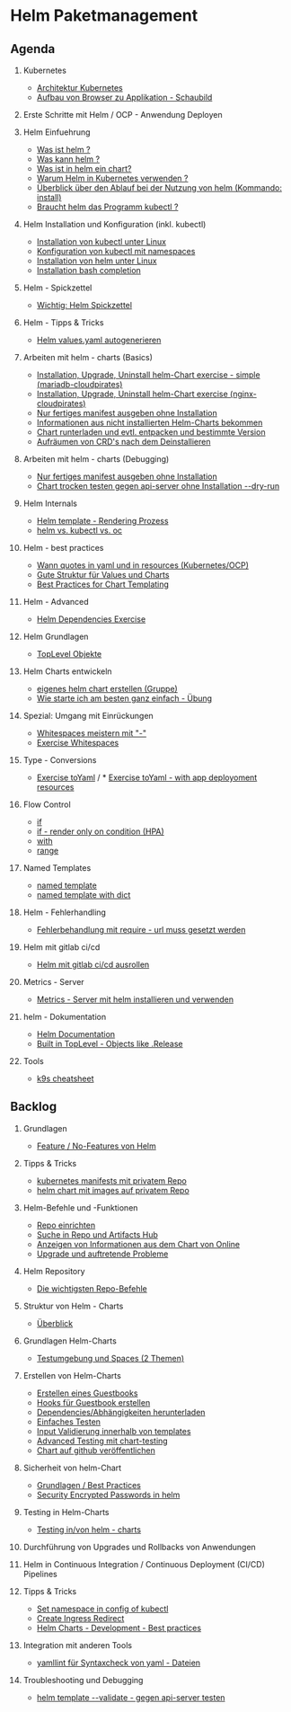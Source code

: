 # Helm Paketmanagement

## Agenda

  1. Kubernetes
     * [Architektur Kubernetes](/kubernetes/architecture.md)
     * [Aufbau von Browser zu Applikation - Schaubild](kubernetes/konzepte/anatomie-einer-applikation.md)

  1. Erste Schritte mit Helm / OCP - Anwendung Deployen
    
  1. Helm Einfuehrung 
     * [Was ist helm ?](einfuehrung/was-ist-helm.md)
     * [Was kann helm ?](einfuehrung/was-kann-helm.md)
     * [Was ist in helm ein chart?](einfuehrung/helm-chart.md)
     * [Warum Helm in Kubernetes verwenden ?](einfuehrung/warum-helm-verwenden.md)
     * [Überblick über den Ablauf bei der Nutzung von helm (Kommando: install)](einfuehrung/ablauf-helm-install.md)
     * [Braucht helm das Programm kubectl ?](einfuehrung/braucht-helm-kubectl.md)
       
  1. Helm Installation und Konfiguration (inkl. kubectl) 
     * [Installation von kubectl unter Linux](kubectl/installation/linux.md)
     * [Konfiguration von kubectl mit namespaces](kubectl/kubectl-einrichten.md)
     * [Installation von helm unter Linux](helm/installation/linux.md)
     * [Installation bash completion](helm/installation/bash-completion.md)

  1. Helm - Spickzettel
     * [Wichtig: Helm Spickzettel](helm/spickzettel.md)
    
  1. Helm - Tipps & Tricks
     * [Helm values.yaml autogenerieren](helm/autogenerate-values-yaml.md)

  1. Arbeiten mit helm - charts (Basics)
     * [Installation, Upgrade, Uninstall helm-Chart exercise - simple (mariadb-cloudpirates)](helm/exercises/install-mariadb-cloudpirates.md)
     * [Installation, Upgrade, Uninstall helm-Chart exercise (nginx-cloudpirates)](helm/commands/install.md)
     * [Nur fertiges manifest ausgeben ohne Installation](helm/commands/template.md)
     * [Informationen aus nicht installierten Helm-Charts bekommen](helm/commands/show.md)
     * [Chart runterladen und evtl. entpacken und bestimmte Version](/helm/commands/pull.md)
     * [Aufräumen von CRD's nach dem Deinstallieren](helm/exercises/08-exercise-crd-certmanager.md)

  1. Arbeiten mit helm - charts (Debugging)
     * [Nur fertiges manifest ausgeben ohne Installation](helm/commands/template.md)
     * [Chart trocken testen gegen api-server ohne Installation --dry-run](helm/commands/install--dry-run.md)

  1. Helm Internals
     * [Helm template - Rendering Prozess](/helm/internals/helm-template-ablauf.md)
     * [helm vs. kubectl vs. oc](/helm/internals/helm-vs-oc-vs-kubectl.md)

  1. Helm - best practices
     * [Wann quotes in yaml und in resources  (Kubernetes/OCP)](helm/best-practices/quotes.md)
     * [Gute Struktur für Values und Charts](helm/best-practices/good-structure-helm-and-values.md)
     * [Best Practices for Chart Templating](https://helm.sh/docs/chart_best_practices/)

  1. Helm - Advanced
     * [Helm Dependencies Exercise](helm/dependencies/exercise.md)

  1. Helm Grundlagen
     * [TopLevel Objekte](/helm/grundlagen/toplevel-objekte.md)
      
  1. Helm Charts entwickeln
     * [eigenes helm chart erstellen (Gruppe)](/helm/exercises/04a-create-chart-my-app-gruppenarbeit.md)
     * [Wie starte ich am besten ganz einfach - Übung](/helm/exercises/09-create-helm-chart-from-scratch-deployment.md)

  1. Spezial: Umgang mit Einrückungen
     * [Whitespaces meistern mit "-"](basics/whitespace-management.md)
     * [Exercise Whitespaces](/helm/templates/spaces.md)

  1. Type - Conversions
     * [Exercise toYaml](helm/exercises/01-typeConversionsToYaml.md)
/    * [Exercise toYaml - with app deployoment resources](/helm/exercises/01.01-TypeConversionToYaml-using-app-chart.md)
    
  1. Flow Control
     * [if](/helm/templates/flow-control/02-only-if.md)
     * [if - render only on condition (HPA)](/helm/templates/flow-control/04-if-render-hpa.md)
     * [with](/helm/templates/flow-control/02-with.md)
     * [range](/helm/templates/flow-control/03-range.md)

  1. Named Templates
     *  [named template](helm/exercises/10-named-template.md)
     *  [named template with dict](/helm/exercises/11-named-template-with-dict.md)
    
  1. Helm - Fehlerhandling 
     * [Fehlerbehandlung mit require - url muss gesetzt werden](helm/templates/require-url.md)  
    
  1. Helm mit gitlab ci/cd
     * [Helm mit gitlab ci/cd ausrollen](helm/gitlab-ci-cd/example-helm-kubernetes.md)

  1. Metrics - Server
     * [Metrics - Server mit helm installieren und verwenden](/helm/metrics-server.md)
    
  1. helm - Dokumentation
     * [Helm Documentation](https://helm.sh/docs/)
     * [Built in TopLevel - Objects like .Release](https://helm.sh/docs/chart_template_guide/builtin_objects/)
    
  1. Tools
     * [k9s cheatsheet](/tools/k9s/k9s-cheatsheet.pdf)

## Backlog 

  1. Grundlagen
     * [Feature / No-Features von Helm](/helm/grundlagen/features-no-features.md)
   
  1. Tipps & Tricks
     * [kubernetes manifests mit privatem Repo](helm/exercises/02-pod-from-private-repo.md)
     * [helm chart mit images auf privatem Repo](helm/exercises/03-helm-nginx-image-from-private-repo.md)

  1. Helm-Befehle und -Funktionen
     * [Repo einrichten](/helm/commands/repo.md)
     * [Suche in Repo und Artifacts Hub](/helm/commands/search.md)
     * [Anzeigen von Informationen aus dem Chart von Online](/helm/commands/show.md)
     * [Upgrade und auftretende Probleme](/helm/commands/upgrade.md)

 1. Helm Repository
     * [Die wichtigsten Repo-Befehle](helm/commands/repo.md)

  1. Struktur von Helm - Charts
     * [Überblick](helm/structure/overview.md)

  1. Grundlagen Helm-Charts
     * [Testumgebung und Spaces (2 Themen)](/helm/templates/spaces.md)

  1. Erstellen von Helm-Charts
     * [Erstellen eines Guestbooks](helm/create-charts/guestbook/01-guestbook.md)
     * [Hooks für Guestbook erstellen](/helm/create-charts/guestbook/02-guestbook-verbessern.md)
     * [Dependencies/Abhängigkeiten herunterladen](helm/create-charts/download-dependencies.md)
     * [Einfaches Testen](helm/test/simple-test.md)
     * [Input Validierung innerhalb von templates](helm/input-validation/example.md)
     * [Advanced Testing mit chart-testing](helm/test/advanced-testing/advanced-testing-with-chart-testing.md)
     * [Chart auf github veröffentlichen](helm/create-charts/publish/publish-on-github.md)

  1. Sicherheit von helm-Chart
     * [Grundlagen / Best Practices](helm/security/best-practices.md)
     * [Security Encrypted Passwords in helm](/helm/security/secrets-password.md)

  1. Testing in Helm-Charts
     * [Testing in/von helm - charts](/helm/test/helm-test.md)

  1. Durchführung von Upgrades und Rollbacks von Anwendungen

  1. Helm in Continuous Integration / Continuous Deployment (CI/CD) Pipelines

  1. Tipps & Tricks
     * [Set namespace in config of kubectl](/kubectl/set-namespace-in-config.md)
     * [Create Ingress Redirect](/helm/create-charts/example-ingress.md)
     * [Helm Charts - Development - Best practices](https://helm.sh/docs/howto/charts_tips_and_tricks/)

  1. Integration mit anderen Tools
     * [yamllint für Syntaxcheck von yaml - Dateien](helm/tools/yamllint.md)

  1. Troubleshooting und Debugging
     * [helm template --validate - gegen api-server testen](helm/test/helm-template-validate.md)
